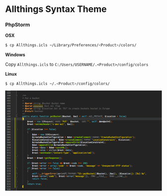 # Allthings Syntax Theme

### PhpStorm
**OSX**
```sh
$ cp Allthings.icls ~/Library/Preferences/<Product>/colors/
```
**Windows**

Copy `Allthings.icls` to `C:/Users/USERNAME/.<Product>/config/colors`

**Linux**
```sh
$ cp Allthings.icls ~/.<Product>/config/colors/
```

![example](https://raw.githubusercontent.com/fivenp/allthings-syntax/master/images/example.phpstorm.png)
